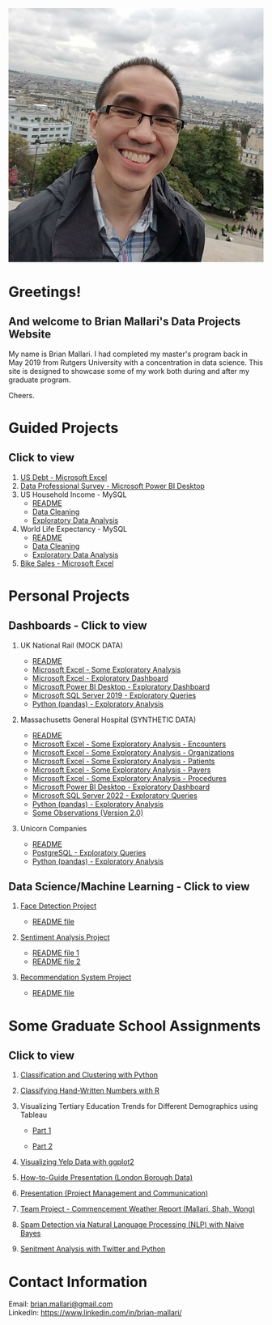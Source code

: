 ![image](GitHub_Profile_Pic_Sacre_Coeur_Paris_cropped.jpg)

# Greetings!
## And welcome to Brian Mallari's Data Projects Website

My name is Brian Mallari. I had completed my master's program back in May 2019 from Rutgers University with a concentration in data science.
This site is designed to showcase some of my work both during and after my graduate program. 

Cheers.

# Guided Projects
## Click to view

1. <a href = "https://github.com/brianmallari/US-Debt">US Debt - Microsoft Excel</a>
2. <a href = "https://github.com/brianmallari/Data-Professional-Survey">Data Professional Survey - Microsoft Power BI Desktop</a>
3. US Household Income - MySQL
    - <a href = "https://github.com/brianmallari/US-Household-Income/blob/main/README.md">README</a>
    - <a href = "https://github.com/brianmallari/US-Household-Income/blob/main/US%20Household%20Income%20Data%20Cleaning%20-%20Portfolio%20Version.pdf">Data Cleaning</a>
    - <a href = "https://github.com/brianmallari/US-Household-Income/blob/main/US%20Household%20Income%20Exploratory%20Data%20Analysis%20-%20Portfolio%20Version.pdf">Exploratory Data Analysis</a>
4. World Life Expectancy - MySQL
    - <a href = "https://github.com/brianmallari/World-Life-Expectancy/blob/main/README.md">README</a>
    - <a href = "https://github.com/brianmallari/World-Life-Expectancy/blob/main/World%20Life%20Expectancy%20Data%20Cleaning%20-%20Portfolio%20Version.pdf">Data Cleaning</a>
    - <a href = "https://github.com/brianmallari/World-Life-Expectancy/blob/main/World%20Life%20Expectancy%20Exploratory%20Data%20Analysis%20-%20Portfolio%20Version.pdf">Exploratory Data Analysis</a>
5. <a href = "https://github.com/brianmallari/BIke-Sales">Bike Sales - Microsoft Excel</a> 

# Personal Projects
## Dashboards - Click to view

1. UK National Rail (MOCK DATA)
    - <a href = "https://github.com/brianmallari/UK-National-Rail-MOCK-DATA/blob/main/README.md">README</a>
    - <a href = "https://github.com/brianmallari/UK-National-Rail-MOCK-DATA/blob/main/Brian%20Mallari%20-%20Some%20Exploratory%20Analysis%20-%20UK%20Train%20Rides%20-%20Excel%20(MOCK%20DATA).xlsx">Microsoft Excel - Some Exploratory Analysis</a>
    - <a href = "https://github.com/brianmallari/UK-National-Rail-MOCK-DATA/blob/main/Brian%20Mallari%20-%20UK%20National%20Rail%20Exploratory%20Dashboard%20-%20Excel%20(Jan%202024%20-%20April%202024%3B%20MOCK%20DATA).xlsx">Microsoft Excel - Exploratory Dashboard</a>
    - <a href = "https://github.com/brianmallari/UK-National-Rail-MOCK-DATA/blob/main/Brian%20Mallari%20-%20UK%20National%20Rail%20Exploratory%20Dashboard%20-%20Power%20BI%20Desktop%20(Jan%202024%20-%20April%202024%3B%20MOCK%20DATA).pbix">Microsoft Power BI Desktop - Exploratory Dashboard</a>
    - <a href = "https://github.com/brianmallari/UK-National-Rail-MOCK-DATA/blob/main/Brian%20Mallari%20-%20UK%20National%20Rail%20Exploratory%20Queries%20-%20Microsoft%20SQL%20Server%202019%20(Jan%202024%20-%20April%202024%3B%20MOCK%20DATA).pdf">Microsoft SQL Server 2019 - Exploratory Queries</a>
    - <a href = "https://github.com/brianmallari/UK-National-Rail-MOCK-DATA/blob/main/Brian%20Mallari%20-%20UK%20National%20Rail%20Exploratory%20Analysis%20-%20Python%20(pandas)%20(Jan%202024%20-%20April%202024%3B%20MOCK%20DATA).pdf">Python (pandas) - Exploratory Analysis</a>
    
2. Massachusetts General Hospital (SYNTHETIC DATA)
    - <a href = "https://github.com/brianmallari/Massachusetts-General-Hospital-SYNTHETIC-DATA/blob/main/README.md">README</a>
    - <a href = "https://github.com/brianmallari/Massachusetts-General-Hospital-SYNTHETIC-DATA/blob/main/Brian%20Mallari%20-%20Some%20Exploratory%20Analysis%20-%20Encounters%20-%20Excel%20(SYNTHETIC%20DATA).xlsx">Microsoft Excel - Some Exploratory Analysis - Encounters</a>
    - <a href = "https://github.com/brianmallari/Massachusetts-General-Hospital-SYNTHETIC-DATA/blob/main/Brian%20Mallari%20-%20Some%20Exploratory%20Analysis%20-%20Organizations%20-%20Excel%20(SYNTHETIC%20DATA).xlsx">Microsoft Excel - Some Exploratory Analysis - Organizations</a>
    - <a href = "https://github.com/brianmallari/Massachusetts-General-Hospital-SYNTHETIC-DATA/blob/main/Brian%20Mallari%20-%20Some%20Exploratory%20Analysis%20-%20Patients%20-%20Excel%20(SYNTHETIC%20DATA).xlsx">Microsoft Excel - Some Exploratory Analysis - Patients</a>
    - <a href = "https://github.com/brianmallari/Massachusetts-General-Hospital-SYNTHETIC-DATA/blob/main/Brian%20Mallari%20-%20Some%20Exploratory%20Analysis%20-%20Payers%20-%20Excel%20(SYNTHETIC%20DATA).xlsx">Microsoft Excel - Some Exploratory Analysis - Payers</a>
    - <a href = "https://github.com/brianmallari/Massachusetts-General-Hospital-SYNTHETIC-DATA/blob/main/Brian%20Mallari%20-%20Some%20Exploratory%20Analysis%20-%20Procedures%20-%20Excel%20(SYNTHETIC%20DATA).xlsx">Microsoft Excel - Some Exploratory Analysis - Procedures</a>
    - <a href = "https://github.com/brianmallari/Massachusetts-General-Hospital-SYNTHETIC-DATA/blob/main/Brian%20Mallari%20-%20Massachussets%20General%20Hospital%20Exploratory%20Dashboard%20-%20Power%20BI%20Desktop%20(SYNTHETIC%20DATA).pbix">Microsoft Power BI Desktop - Exploratory Dashboard</a>
    - <a href = "https://github.com/brianmallari/Massachusetts-General-Hospital-SYNTHETIC-DATA/blob/main/Brian%20Mallari%20-%20Massachusetts%20General%20Hospital%20Exploratory%20Queries%20-%20Microsoft%20SQL%20Server%202022%20(SYNTHETIC%20DATA)%20-%20Version%202.0.pdf">Microsoft SQL Server 2022 - Exploratory Queries</a>
    - <a href = "https://github.com/brianmallari/Massachusetts-General-Hospital-SYNTHETIC-DATA/blob/main/Brian%20Mallari%20-%20Massachusetts%20General%20Hospital%20Exploratory%20Analysis%20-%20Python%20(pandas)%20(SYNTHETIC%20DATA).pdf">Python (pandas) - Exploratory Analysis</a>
    - <a href = "https://github.com/brianmallari/Massachusetts-General-Hospital-SYNTHETIC-DATA/blob/main/Massachusetts%20General%20Hospital%20Project%20-%20Some%20Observations%20(Version%202.0).pdf">Some Observations (Version 2.0)</a>

3. Unicorn Companies
    - <a href = "https://github.com/brianmallari/Unicorn-Companies/blob/main/README.md">README</a>
    - <a href = "https://github.com/brianmallari/Unicorn-Companies/blob/main/Brian%20Mallari%20-%20Unicorn%20Companies%20Exploratory%20Queries%20-%20PostgreSQL%20-%20Version%202.pdf">PostgreSQL - Exploratory Queries</a>
    - <a href = "https://github.com/brianmallari/Unicorn-Companies/blob/main/Brian%20Mallari%20-%20Unicorn%20Companies%20Exploratory%20Analysis%20-%20Python%20(pandas).pdf">Python (pandas) - Exploratory Analysis</a>

## Data Science/Machine Learning - Click to view

1. <a href = "https://github.com/brianmallari/Face-Detection-Project">Face Detection Project</a> 
    - <a href = "https://github.com/brianmallari/Face-Detection-Project/blob/main/Face_Detection_README.pdf">README file</a>

2. <a href = "https://github.com/brianmallari/Sentiment-Analysis-Project">Sentiment Analysis Project</a> 
    - <a href = "https://github.com/brianmallari/Sentiment-Analysis-Project/blob/main/Sentiment_Analysis_README_1st_Half_How_to_Run_Scripts.pdf">README file 1</a>
    - <a href = "https://github.com/brianmallari/Sentiment-Analysis-Project/blob/main/Sentiment_Analysis_README_2nd_Half_Data_Analysis.pdf">README file 2</a>
    
3. <a href = "https://github.com/brianmallari/Recommendation-System">Recommendation System Project</a> 
    - <a href = "https://github.com/brianmallari/Recommendation-System/blob/main/Recommendation_System_Simple_README.pdf">README file</a>

# Some Graduate School Assignments
## Click to view

1. <a href="https://github.com/brianmallari/brian-mallari.github.io/blob/master/BrianMallari-Sample1-ClassificationAndClusteringwithPython.pdf">Classification and Clustering with Python</a>

2. <a href="https://github.com/brianmallari/brian-mallari.github.io/blob/master/BrianMallari-Sample2-ClassifyingHand-WrittenNumberswithR.pdf">Classifying Hand-Written Numbers with R</a>

3. Visualizing Tertiary Education Trends for Different Demographics using Tableau

    - <a href="https://github.com/brianmallari/brian-mallari.github.io/blob/master/BrianMallari-Sample3a-VisualizingTertiaryEducationTrendsforDifferentDemographicsusingTableau-Part1.pdf">Part 1</a>

    - <a href="https://github.com/brianmallari/brian-mallari.github.io/blob/master/BrianMallari-Sample3b-VisualizingTertiaryEducationTrendsforDifferentDemographicsusingTableau-Part2.pdf">Part 2</a>

4. <a href="https://github.com/brianmallari/brian-mallari.github.io/blob/master/BrianMallari-Sample4-VisualizingYelpDatawithggplot2.pdf">Visualizing Yelp Data with ggplot2</a>

5. <a href="https://github.com/brianmallari/brian-mallari.github.io/blob/master/BrianMallari-Sample5-HowtoGuide-LondonBoroughData.pdf">How-to-Guide Presentation (London Borough Data)</a>

6. <a href="https://github.com/brianmallari/brian-mallari.github.io/blob/master/BrianMallari-Sample6-Presentation-ProjectManagementandCommunication.pdf">Presentation (Project Management and Communication)</a>

7. <a href="https://github.com/brianmallari/brian-mallari.github.io/blob/master/BrianMallari-Sample7-TeamProject-CommencementWeatherReport-MallariShahWong.pdf">Team Project - Commencement Weather Report (Mallari, Shah, Wong)</a>

8. <a href="https://github.com/brianmallari/brian-mallari.github.io/blob/master/BrianMallari-Sample8-NLPwithNaiveBayes.pdf">Spam Detection via Natural Language Processing (NLP) with Naive Bayes</a>

9. <a href="https://github.com/brianmallari/brian-mallari.github.io/blob/master/BrianMallari-Sample9-SentimentAnalysisUsingTwitterandPython.pdf">Senitment Analysis with Twitter and Python</a>

# Contact Information
Email: brian.mallari@gmail.com
<br>
LinkedIn: <a href="https://www.linkedin.com/in/brian-mallari/">https://www.linkedin.com/in/brian-mallari/</a>
